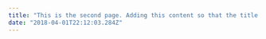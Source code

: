 ```yaml
---
title: "This is the second page. Adding this content so that the title is very long"
date: "2018-04-01T22:12:03.284Z"
---
```


